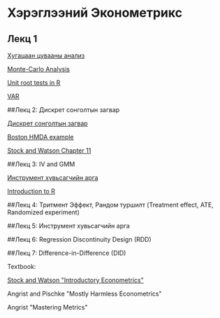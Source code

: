 # Хэрэглээний Эконометрикс

## Лекц 1

[Хугацаан цувааны анализ](http://rpubs.com/Hasha/ts-applications)

[Monte-Carlo Analysis](http://rpubs.com/Hasha/MonteCarlo)

[Unit root tests in R](http://rpubs.com/Hasha/UR)

[VAR](http://rpubs.com/Hasha/VAR) 



##Лекц 2: Дискрет сонголтын загвар

[Дискрет сонголтын загвар](https://rpubs.com/Hasha/discretechoice) 

[Boston HMDA example](https://rpubs.com/Hasha/hw1)

[Stock and Watson Chapter 11](https://www.dropbox.com/s/hqmfsc182od8xd2/ch11.pdf?dl=0)

##Лекц 3: IV and GMM
 
[Инструмент хувьсагчийн арга](https://www.dropbox.com/s/ggyznsu7moocr9i/IV.pdf?dl=0)

[Introduction to R](https://www.dropbox.com/s/p2hsmumwbombtmm/Intro_to_R.html?dl=0)

##Лекц 4: Тритмент Эффект, Рандом туршилт (Treatment effect, ATE, Randomized experiment)

##Лекц 5: Инструмент хувьсагчийн арга

##Лекц 6: Regression Discontinuity Design (RDD)

##Лекц 7: Difference-in-Difference (DID)

Textbook:

[Stock and Watson "Introductory Econometrics"](http://wps.aw.com/aw_stock_ie_3/178/45691/11696965.cw/index.html)

Angrist and Pischke "Mostly Harmless Econometrics"

Angrist "Mastering Metrics"

